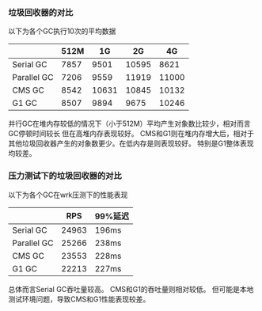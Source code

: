 
### 垃圾回收器的对比
以下为各个GC执行10次的平均数据

|     | 512M  |  1G  |   2G    |    4G   |
|  ----  | ----  | ---- | ---- | ---- |
| Serial GC  | 7857 |    9501|   10595    |  8621     |
| Parallel GC  | 7206 |   9559   |  11919     |  11000     |
| CMS GC  | 8542 |   10631    |  10845     |  10132     |
| G1 GC  | 8507 |    9894    |   9675    |  10246     |

并行GC在堆内存较低的情况下（小于512M）平均产生对象数比较少，相对而言GC停顿时间较长
但在高堆内存表现较好。
CMS和G1则在堆内存增大后，相对于其他垃圾回收器产生的对象数更少。在低内存是则表现较好。
特别是G1整体表现均较差。





### 压力测试下的垃圾回收器的对比

以下为各个GC在wrk压测下的性能表现

|     | RPS  |  99%延迟  |
|  ----  | ----  | ---- |
| Serial GC  | 24963 |    196ms    | 
| Parallel GC  | 25266 |  238ms    | 
| CMS GC  | 23553 |  228ms     | 
| G1 GC  | 22213 |    227ms    | 

总体而言Serial GC吞吐量较高。
CMS和G1的吞吐量则相对较低。
但可能是本地测试环境问题，导致CMS和G1性能表现较差。